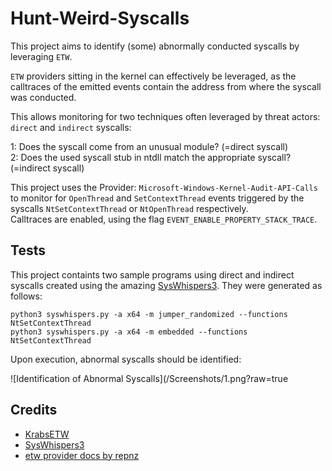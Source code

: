 # Hunt-Weird-Syscalls

This project aims to identify (some) abnormally conducted syscalls by leveraging ``ETW``.   

``ETW`` providers sitting in the kernel can effectively be leveraged, as the calltraces of the emitted events contain the address from where the syscall was conducted.

This allows monitoring for two techniques often leveraged by threat actors: ``direct`` and ``indirect`` syscalls:

1: Does the syscall come from an unusual module? (=direct syscall)   
2: Does the used syscall stub in ntdll match the appropriate syscall? (=indirect syscall)

This project uses the Provider: ``Microsoft-Windows-Kernel-Audit-API-Calls`` to monitor for ``OpenThread`` and ``SetContextThread`` events triggered by the syscalls ``NtSetContextThread`` or ``NtOpenThread`` respectively.    
Calltraces are enabled, using the flag ``EVENT_ENABLE_PROPERTY_STACK_TRACE``.

## Tests

This project containts two sample programs using direct and indirect syscalls created using the amazing [SysWhispers3](https://github.com/klezVirus/SysWhispers3).
They were generated as follows:

```
python3 syswhispers.py -a x64 -m jumper_randomized --functions NtSetContextThread
python3 syswhispers.py -a x64 -m embedded --functions NtSetContextThread
```

Upon execution, abnormal syscalls should be identified:

![Identification of Abnormal Syscalls](/Screenshots/1.png?raw=true

## Credits

- [KrabsETW](https://github.com/microsoft/krabsetw) 
- [SysWhispers3](https://github.com/klezVirus/SysWhispers3)
- [etw provider docs by repnz](https://github.com/repnz/etw-providers-docs)